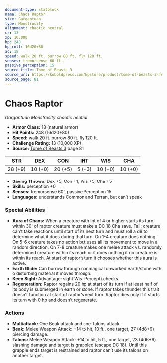 ```yaml
---
document-type: statblock
name: Chaos Raptor
size: Gargantuan
type: Monstrosity
alignment: chaotic neutral
cr: 13
xp: 10,000
hp: 248
hp_roll: 16d20+80
ac: 18
speed: walk 20 ft. burrow 80 ft. fly 120 ft.
senses: tremorsense 60 ft. 
passive_perception: 15
source_title: Tome of Beasts 3
source_url: https://koboldpress.com/kpstore/product/tome-of-beasts-3-for-5th-edition/
source_page: 81
---
```


# Chaos Raptor

*Gargantuan* *Monstrosity* *chaotic neutral*

- **Armor Class:** 18 (natural armor)
- **Hit Points:** 248 (16d20+80)
- **Speed:** walk 20 ft. burrow 80 ft. fly 120 ft.
- **Challenge Rating:** 13 (10,000 XP)
- **Source:** [Tome of Beasts 3](https://koboldpress.com/kpstore/product/tome-of-beasts-3-for-5th-edition/) page 81

| STR | DEX | CON | INT | WIS | CHA |
| --- | --- | --- | --- | --- | --- |
| 28 (+9) | 10 (+0) | 20 (+5) | 5 (-3) | 10 (+0) | 10 (+0) |

- **Saving Throws**: Dex +5, Con +1, Wis +5, Cha +5
- **Skills:** perception +0
- **Senses:** tremorsense 60', passive Perception 15
- **Languages:** understands Common and Terran, but can’t speak

### Special Abilities

- **Aura of Chaos:** When a creature with Int of 4 or higher starts its turn within 30' of raptor creature must make a DC 18 Cha save. Fail: creature can’t take reactions until start of its next turn and must roll a d8 to determine what it does during that turn. On 1-4 creature does nothing. On 5-6 creature takes no action but uses all its movement to move in a random direction. On 7-8 creature makes one melee attack vs. randomly determined creature within its reach or it does nothing if no creature is within its reach. At start of raptor’s turn it chooses whether this aura is active.
- **Earth Glide:** Can burrow through nonmagical unworked earth/stone with o disturbing material it moves through.
- **Keen Sight:** Advantage: sight Wis (Percept) checks.
- **Regeneration:** Raptor regains 20 hp at start of its turn if at least half of its body is submerged in earth or stone. If raptor takes thunder this trait doesn’t function at start of raptor’s next turn. Raptor dies only if it starts its turn with 0 hp and doesn’t regenerate.

### Actions

- **Multiattack:** One Beak attack and one Talons attack.
- **Beak:** Melee Weapon Attack: +14 to hit, 10 ft., one target, 27 (4d8+9) piercing damage.
- **Talons:** Melee Weapon Attack: +14 to hit, 5 ft., one target, 23 (4d6+9) slashing damage and target is grappled (escape DC 18). Until this grapple ends target is restrained and raptor can’t use its talons on another target.
